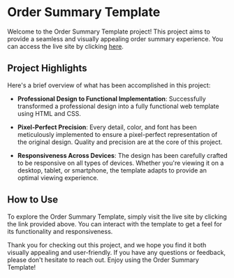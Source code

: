 # Order Summary Template

Welcome to the Order Summary Template project! This project aims to provide a seamless and visually appealing order summary experience. You can access the live site by clicking [here](https://ordersummary-template.netlify.app/).

## Project Highlights

Here's a brief overview of what has been accomplished in this project:

- **Professional Design to Functional Implementation**: Successfully transformed a professional design into a fully functional web template using HTML and CSS.

- **Pixel-Perfect Precision**: Every detail, color, and font has been meticulously implemented to ensure a pixel-perfect representation of the original design. Quality and precision are at the core of this project.

- **Responsiveness Across Devices**: The design has been carefully crafted to be responsive on all types of devices. Whether you're viewing it on a desktop, tablet, or smartphone, the template adapts to provide an optimal viewing experience.

## How to Use

To explore the Order Summary Template, simply visit the live site by clicking the link provided above. You can interact with the template to get a feel for its functionality and responsiveness.

Thank you for checking out this project, and we hope you find it both visually appealing and user-friendly. If you have any questions or feedback, please don't hesitate to reach out. Enjoy using the Order Summary Template!
